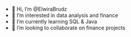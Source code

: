 - 👋 Hi, I’m @ElwiraBrudz
- 👀 I’m interested in data analysis and finance
- 🌱 I’m currently learning SQL & Java
- 💞️ I’m looking to collaborate on finance projects 


<!---
ElwiraBrudz/ElwiraBrudz is a ✨ special ✨ repository because its `README.md` (this file) appears on your GitHub profile.
You can click the Preview link to take a look at your changes.
--->
